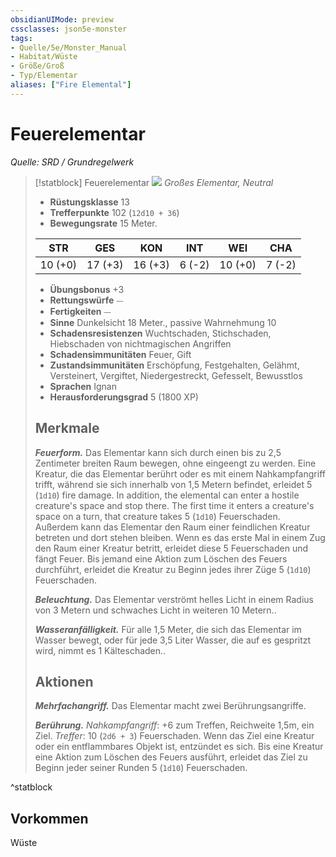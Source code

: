 ```yaml
---
obsidianUIMode: preview
cssclasses: json5e-monster
tags:
- Quelle/5e/Monster_Manual
- Habitat/Wüste
- Größe/Groß
- Typ/Elementar
aliases: ["Fire Elemental"]
---
```

# Feuerelementar
*Quelle: SRD / Grundregelwerk*  

> [!statblock] Feuerelementar
> ![](token/Feuerelementar.png#token)
> *Großes Elementar, Neutral*
> 
> - **Rüstungsklasse** 13 
> - **Trefferpunkte** 102 (`12d10 + 36`)
> - **Bewegungsrate** 15 Meter.
> 
> |STR|GES|KON|INT|WEI|CHA|
> |:---:|:---:|:---:|:---:|:---:|:---:|
> |10 (+0)|17 (+3)|16 (+3)| 6 (-2)|10 (+0)| 7 (-2)|
> 
> - **Übungsbonus** +3
> - **Rettungswürfe** ⏤
> - **Fertigkeiten** ⏤
> - **Sinne** Dunkelsicht 18 Meter., passive Wahrnehmung 10
> - **Schadensresistenzen** Wuchtschaden, Stichschaden, Hiebschaden von nichtmagischen Angriffen
> - **Schadensimmunitäten** Feuer, Gift
> - **Zustandsimmunitäten** Erschöpfung, Festgehalten, Gelähmt, Versteinert, Vergiftet, Niedergestreckt, Gefesselt, Bewusstlos
> - **Sprachen** Ignan
> - **Herausforderungsgrad** 5 (1800 XP)
> 
> ## Merkmale
> 
> ***Feuerform.*** Das Elementar kann sich durch einen bis zu 2,5 Zentimeter breiten Raum bewegen, ohne eingeengt zu werden. Eine Kreatur, die das Elementar berührt oder es mit einem Nahkampfangriff trifft, während sie sich innerhalb von 1,5 Metern befindet, erleidet 5 (`1d10`) fire damage. In addition, the elemental can enter a hostile creature's space and stop there. The first time it enters a creature's space on a turn, that creature takes 5 (`1d10`) Feuerschaden. Außerdem kann das Elementar den Raum einer feindlichen Kreatur betreten und dort stehen bleiben. Wenn es das erste Mal in einem Zug den Raum einer Kreatur betritt, erleidet diese 5  Feuerschaden und fängt Feuer. Bis jemand eine Aktion zum Löschen des Feuers durchführt, erleidet die Kreatur zu Beginn jedes ihrer Züge 5 (`1d10`) Feuerschaden.
> 
> ***Beleuchtung.*** Das Elementar verströmt helles Licht in einem Radius von 3 Metern und schwaches Licht in weiteren 10 Metern..
> 
> ***Wasseranfälligkeit.*** Für alle 1,5 Meter, die sich das Elementar im Wasser bewegt, oder für jede 3,5 Liter Wasser, die auf es gespritzt wird, nimmt es 1 Kälteschaden..
> 
> ## Aktionen
> 
> ***Mehrfachangriff.*** Das Elementar macht zwei Berührungsangriffe.
> 
> ***Berührung.*** *Nahkampfangriff*: +6 zum Treffen, Reichweite 1,5m, ein Ziel. *Treffer*: 10 (`2d6 + 3`) Feuerschaden. Wenn das Ziel eine Kreatur oder ein entflammbares Objekt ist, entzündet es sich. Bis eine Kreatur eine Aktion zum Löschen des Feuers ausführt, erleidet das Ziel zu Beginn jeder seiner Runden 5 (`1d10`) Feuerschaden.

^statblock

## Vorkommen

Wüste